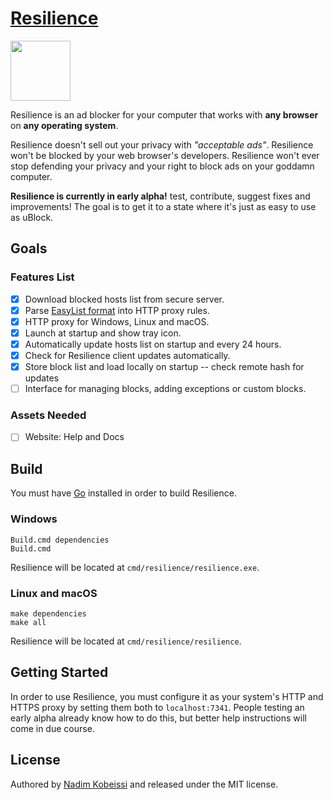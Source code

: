 # [Resilience](https://resilienceblocker.info)
<img src="https://raw.githubusercontent.com/kaepora/resilience/master/assets/icon/icon.png" height="96" />

Resilience is an ad blocker for your computer that works with **any browser** on **any operating system**.

Resilience doesn't sell out your privacy with *"acceptable ads"*. Resilience won't be blocked by your web browser's developers. Resilience won't ever stop defending your privacy and your right to block ads on your goddamn computer.

**Resilience is currently in early alpha!** test, contribute, suggest fixes and improvements! The goal is to get it to a state where it's just as easy to use as uBlock.

## Goals 
### Features List
- [x] Download blocked hosts list from secure server.
- [X] Parse [EasyList format](https://adblockplus.org/filter-cheatsheet) into HTTP proxy rules.
- [X] HTTP proxy for Windows, Linux and macOS.
- [x] Launch at startup and show tray icon.
- [x] Automatically update hosts list on startup and every 24 hours.
- [x] Check for Resilience client updates automatically.
- [x] Store block list and load locally on startup -- check remote hash for updates
- [ ] Interface for managing blocks, adding exceptions or custom blocks.

### Assets Needed
- [ ] Website: Help and Docs

## Build
You must have [Go](https://golang.org) installed in order to build Resilience.

### Windows
```
Build.cmd dependencies
Build.cmd
```

Resilience will be located at `cmd/resilience/resilience.exe`.

### Linux and macOS
```
make dependencies
make all
```

Resilience will be located at `cmd/resilience/resilience`.

## Getting Started
In order to use Resilience, you must configure it as your system's HTTP and HTTPS proxy by setting them both to `localhost:7341`. People testing an early alpha already know how to do this, but better help instructions will come in due course.

## License
Authored by [Nadim Kobeissi](https://nadim.computer) and released under the MIT license.
